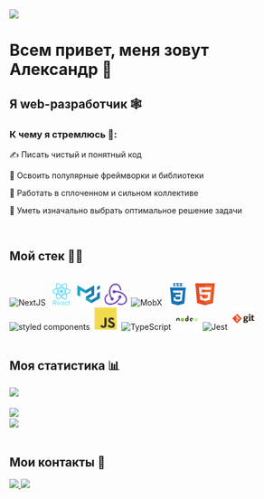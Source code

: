 <div>
  <img src="https://media.giphy.com/media/i4MAH84pqe2m2aVojc/giphy.gif" align="center" width='192'/>
  </br>
  <h1>Всем привет, меня зовут Александр 👋</h1> 
  <h2>Я web-разработчик 🕸️</h1>

  <h3>К чему я стремлюсь 🎯:</h3>
  <p>✍️  Писать чистый и понятный код</p>
  <p>💪  Освоить полулярные фреймворки и библиотеки</p>
  <p>🙌  Работать в сплоченном и сильном коллективе</p>
  <p>🧠  Уметь изначально выбрать оптимальное решение задачи</p>

  </br>
  <h2>Мой стек 👷‍♂️</h2>
  </br>
    <img src="https://upload.wikimedia.org/wikipedia/commons/thumb/8/8e/Nextjs-logo.svg/2560px-Nextjs-logo.svg.png" title="NextJS" alt="NextJS" width="80" height="40"/>&nbsp;
    <img src="https://github.com/devicons/devicon/blob/master/icons/react/react-original-wordmark.svg" title="React" alt="React" width="40" height="40"/>&nbsp;
    <img src="https://github.com/devicons/devicon/blob/master/icons/materialui/materialui-original.svg" title="Material UI" alt="Material UI" width="40" height="40"/>&nbsp;
    <img src="https://github.com/devicons/devicon/blob/master/icons/redux/redux-original.svg" title="Redux" alt="Redux " width="40" height="40"/>&nbsp;
    <img src="https://mobx.js.org/img/mobx.png" title="MobX" alt="MobX " width="40" height="40"/>&nbsp;
    <img src="https://github.com/devicons/devicon/blob/master/icons/css3/css3-plain-wordmark.svg"  title="CSS3" alt="CSS" width="40" height="40"/>&nbsp;
    <img src="https://github.com/devicons/devicon/blob/master/icons/html5/html5-original.svg" title="HTML5" alt="HTML" width="40" height="40"/>&nbsp;
    <img src="https://cdn-media-1.freecodecamp.org/images/1*p1TndLk3UsGPBsM7qHPZIw.png" title="styled components" alt="styled components" width="40" height="40"/>&nbsp;
    <img src="https://github.com/devicons/devicon/blob/master/icons/javascript/javascript-original.svg" title="JavaScript" alt="JavaScript" width="40" height="40"/>&nbsp;
    <img src="https://upload.wikimedia.org/wikipedia/commons/thumb/4/4c/Typescript_logo_2020.svg/1024px-Typescript_logo_2020.svg.png" title="TypeScript" alt="TypeScript" width="40" height="40"/>&nbsp;
    <img src="https://github.com/devicons/devicon/blob/master/icons/nodejs/nodejs-original-wordmark.svg" title="NodeJS" alt="NodeJS" width="40" height="40"/>&nbsp;
    <img src="https://cdn.freebiesupply.com/logos/large/2x/jest-logo-png-transparent.png" title="Jest" alt="Jest" width="40" height="40"/>&nbsp;
    <img src="https://github.com/devicons/devicon/blob/master/icons/git/git-original-wordmark.svg" title="Git" **alt="Git" width="40" height="40"/>
  </div>

  </br>
  <h2>Моя статистика 📊</h2>
  <div>
    <img src="https://www.codewars.com/users/KrasnAlexandr/badges/large"/>
  </div>
  </br>
  <div>
    <img src="https://github-readme-stats.vercel.app/api/top-langs/?username=KrasnAlexandr&layout=compact&theme=vision-friendly-dark"/>
  </div>
  <div>
    <img src="https://github-readme-stats.vercel.app/api?username=KrasnAlexandr&show_icons=true&count_private=true&include_all_commits=true&theme=dark"/>
  </div>
  



  </br>
  <h2>Мои контакты 🤝</h2>
  <div id="badges">
    <a href="https://t.me/KrasnAlex">
      <img src="https://img.icons8.com/color/48/000000/telegram-app--v5.png" height="40"/>
    </a>
    <a href="mailto: krasnyansky.alexandr@gmail.com">
      <img src="https://img.icons8.com/color/512/gmail-login.png" height="40"/>
    </a>
  </div>
</div>

  
  
  
